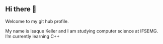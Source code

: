 ## Hi there 👋

Welcome to my git hub profile.

My name is Isaque Keller and I am studying computer science at IFSEMG.
I’m currently learning C++
